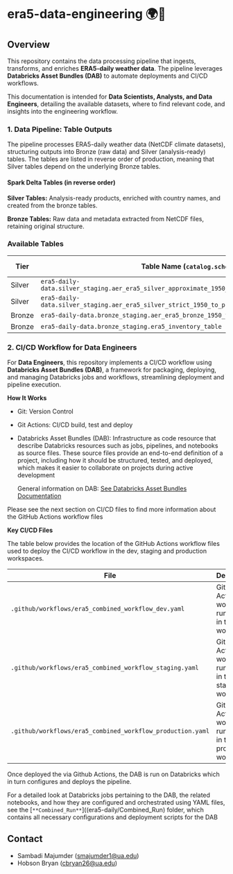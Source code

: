 
# era5-data-engineering 🌍🔧

## Overview

This repository contains the data processing pipeline that ingests, transforms, and enriches **ERA5-daily weather data**. The pipeline leverages **Databricks Asset Bundles (DAB)** to automate deployments and CI/CD workflows.

This documentation is intended for **Data Scientists, Analysts, and Data Engineers**, detailing the available datasets, where to find relevant code, and insights into the engineering workflow.

### 1. Data Pipeline: Table Outputs

The pipeline processes ERA5-daily weather data (NetCDF climate datasets), structuring outputs into Bronze (raw data) and Silver (analysis-ready) tables. The tables are listed in reverse order of production, meaning that Silver tables depend on the underlying Bronze tables. 

#### Spark Delta Tables (in reverse order)

**Silver Tables:** Analysis-ready products, enriched with country names, and created from the bronze tables.

**Bronze Tables:** Raw data and metadata extracted from NetCDF files, retaining original structure.

### Available Tables

| Tier   | Table Name (`catalog.schema.table`) | Code Location |
|--------|------------------------------------|---------------|
| Silver | `era5-daily-data.silver_staging.aer_era5_silver_approximate_1950_to_present_staging_interpolation_res5`| [Code](era5-daily/Combined_Run/src/03_Bronze_to_Silver_Approximate_Join/03_Bronze_to_Silver_era5_country_approximate_join_autoloader.py) |
| Silver | `era5-daily-data.silver_staging.aer_era5_silver_strict_1950_to_present_staging_interpolation_res5` | [Code](era5-daily/Combined_Run/src/03_Bronze_to_Silver_Strict_Join/03_Bronze_to_Silver_era5_country_strict_join_autoloader.py) |
| Bronze | `era5-daily-data.bronze_staging.aer_era5_bronze_1950_to_present_staging_interpolation`|[Code](era5-daily/Combined_Run/src/02_Staging_to_Bronze/02_Staging_to_Bronze.py) |
| Bronze | `era5-daily-data.bronze_staging.era5_inventory_table` |[Code](era5-daily/Combined_Run/src/01_Source_to_Staging) | 


### 2. CI/CD Workflow for Data Engineers

For **Data Engineers**, this repository implements a CI/CD workflow using **Databricks Asset Bundles (DAB)**, a framework for packaging, deploying, and managing Databricks jobs and workflows, streamlining deployment and pipeline execution.


**How It Works**

- Git: Version Control
- Git Actions: CI/CD build, test and deploy
- Databricks Asset Bundles (DAB): Infrastructure as code resource that describe Databricks resources such as jobs, pipelines, 
  and notebooks as source files. These source files provide an end-to-end definition of a project, including how it should be structured, tested, and deployed, which makes it easier to collaborate on projects during active development
  
  General information on DAB: [See Databricks Asset Bundles Documentation](https://docs.databricks.com/en/dev-tools/bundles/index.html)

Please see the next section on CI/CD files to find more information about the GitHub Actions workflow files 

**Key CI/CD Files** 

The table below provides the location of the GitHub Actions workflow files used to deploy the CI/CD workflow in the dev, staging and production workspaces.

| File | Description |
|------|------------|
| `.github/workflows/era5_combined_workflow_dev.yaml` | GitHub Actions workflow to run CI/CD in the dev workspace |
| `.github/workflows/era5_combined_workflow_staging.yaml` | GitHub Actions workflow to run CI/CD in the staging workspace |
| `.github/workflows/era5_combined_workflow_production.yaml`| GitHub Actions workflow to run CI/CD in the production workspace |

Once deployed the via Github Actions, the DAB is run on Databricks which in turn configures and deploys the pipeline.

For a detailed look at Databricks jobs pertaining to the DAB, the related notebooks, and how they are configured and orchestrated using YAML files, see the [`**Combined_Run**`]((era5-daily/Combined_Run) folder, which contains all necessary configurations and deployment scripts for the DAB



## Contact
- Sambadi Majumder (smajumder1@ua.edu)
- Hobson Bryan (cbryan26@ua.edu)

